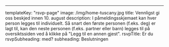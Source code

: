 ---

templateKey: "rsvp-page"
image: /img/home-tuscany.jpg
title: Vennligst gi oss beskjed innen 10. august
description: I påmeldingsskjemaet kan hver person legges til individuelt. Så snart den første personen (f.eks. deg) er lagt til, kan den neste personen (f.eks. partner eller barn) legges til på oversiktssiden ved å klikke på "Legg til en annen gjest".
rsvpTitle: Er du
rsvpSubheading: med?
subheading: Beslutningen